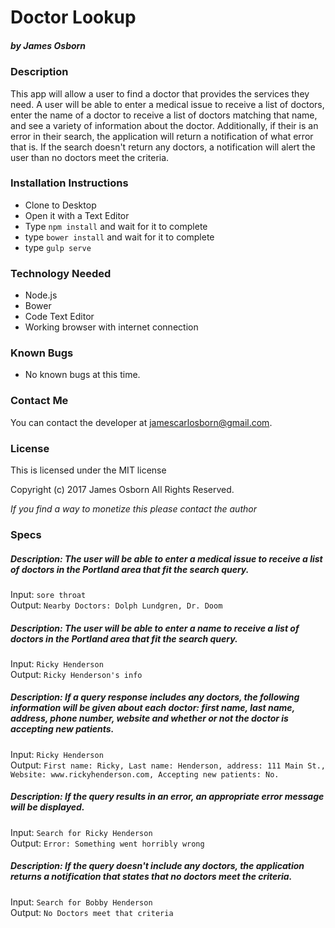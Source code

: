 # Doctor Lookup
##### by James Osborn

### Description
This app will allow a user to find a doctor that provides the services they need. A user will be able to enter a medical issue to receive a list of doctors, enter the name of a doctor to receive a list of doctors matching that name, and see a variety of information about the doctor. Additionally, if their is an error in their search, the application will return a notification of what error that is. If the search doesn't return any doctors, a notification will alert the user than no doctors meet the criteria.

### Installation Instructions
* Clone to Desktop
* Open it with a Text Editor
* Type `npm install` and wait for it to complete
* type `bower install` and wait for it to complete
* type `gulp serve`

### Technology Needed
* Node.js
* Bower
* Code Text Editor
* Working browser with internet connection

### Known Bugs
* No known bugs at this time.

### Contact Me
You can contact the developer at jamescarlosborn@gmail.com.

### License
This is licensed under the MIT license

Copyright (c) 2017 James Osborn All Rights Reserved.

_If you find a way to monetize this please contact the author_

### Specs

##### Description: The user will be able to enter a medical issue to receive a list of doctors in the Portland area that fit the search query.  
Input: `sore throat`  
Output: `Nearby Doctors: Dolph Lundgren, Dr. Doom`  

##### Description: The user will be able to enter a name to receive a list of doctors in the Portland area that fit the search query.  
Input: `Ricky Henderson`  
Output: `Ricky Henderson's info`  

##### Description: If a query response includes any doctors, the following information will be given about each doctor: first name, last name, address, phone number, website and whether or not the doctor is accepting new patients.  
Input: `Ricky Henderson`  
Output: `First name: Ricky, Last name: Henderson, address: 111 Main St., Website: www.rickyhenderson.com, Accepting new patients: No.`  

##### Description: If the query results in an error, an appropriate error message will be displayed.  
Input: `Search for Ricky Henderson`  
Output: `Error: Something went horribly wrong`  

##### Description: If the query doesn't include any doctors, the application returns a notification that states that no doctors meet the criteria.  
Input: `Search for Bobby Henderson`  
Output: `No Doctors meet that criteria`  
